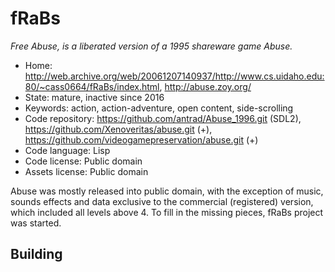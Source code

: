 # fRaBs

_Free Abuse, is a liberated version of a 1995 shareware game Abuse._

- Home: http://web.archive.org/web/20061207140937/http://www.cs.uidaho.edu:80/~cass0664/fRaBs/index.html, http://abuse.zoy.org/
- State: mature, inactive since 2016
- Keywords: action, action-adventure, open content, side-scrolling
- Code repository: https://github.com/antrad/Abuse_1996.git (SDL2), https://github.com/Xenoveritas/abuse.git (+), https://github.com/videogamepreservation/abuse.git (+)
- Code language: Lisp
- Code license: Public domain
- Assets license: Public domain

Abuse was mostly released into public domain, with the exception of music, sounds effects and data exclusive to the commercial (registered) version,
which included all levels above 4. To fill in the missing pieces, fRaBs project was started.

## Building
